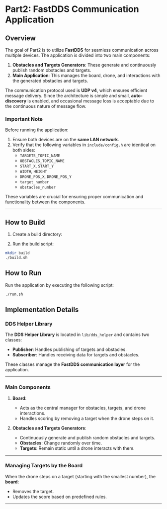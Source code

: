 # **Part2: FastDDS Communication Application**

## **Overview**

The goal of Part2 is to utilize **FastDDS** for seamless communication across multiple devices. The application is divided into two main components:

1. **Obstacles and Targets Generators**: These generate and continuously publish random obstacles and targets.
2. **Main Application**: This manages the board, drone, and interactions with the generated obstacles and targets.

The communication protocol used is **UDP v4**, which ensures efficient message delivery. Since the architecture is simple and small, **auto-discovery** is enabled, and occasional message loss is acceptable due to the continuous nature of message flow.

### **Important Note**

Before running the application:

1. Ensure both devices are on the **same LAN network**.
2. Verify that the following variables in `include/config.h` are identical on both sides:
   - `TARGETS_TOPIC_NAME`
   - `OBSTACLES_TOPIC_NAME`
   - `START_X`, `START_Y`
   - `WIDTH`, `HEIGHT`
   - `DRONE_POS_X`, `DRONE_POS_Y`
   - `target_number`
   - `obstacles_number`

These variables are crucial for ensuring proper communication and functionality between the components.

---

## **How to Build**

1. Create a build directory:

2. Run the build script:

```bash
mkdir build
./build.sh
```

## **How to Run**

Run the application by executing the following script:

```bash
./run.sh
```


## **Implementation Details**

### **DDS Helper Library**

The **DDS Helper Library** is located in `lib/dds_helper` and contains two classes:

- **Publisher**: Handles publishing of targets and obstacles.
- **Subscriber**: Handles receiving data for targets and obstacles.

These classes manage the **FastDDS communication layer** for the application.

---

### **Main Components**

1. **Board**:
   - Acts as the central manager for obstacles, targets, and drone interactions.
   - Handles scoring by removing a target when the drone steps on it.

2. **Obstacles and Targets Generators**:
   - Continuously generate and publish random obstacles and targets.
   - **Obstacles**: Change randomly over time.
   - **Targets**: Remain static until a drone interacts with them.
---

### **Managing Targets by the Board**

When the drone steps on a target (starting with the smallest number), the **board**:

- Removes the target.
- Updates the score based on predefined rules.

---

